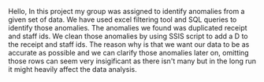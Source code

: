 Hello, In this project my group was assigned to identify anomalies from a given set of data. We have used excel filtering tool and SQL queries to identify those anomalies.
The anomalies we found was duplicated receipt and staff ids.
We clean those anomalies by using SSIS script to add a D to the receipt and staff ids. The reason why is that we want our data to be as accurate as possible and we can clarify those anomalies later on, omitting those rows can seem very insigificant as there isn't many but in the long run it might heavily affect the data analysis.

